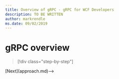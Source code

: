 ```yaml
---
title: Overview of gRPC - gRPC for WCF Developers
description: TO BE WRITTEN
author: markrendle
ms.date: 09/02/2019
---
```


# gRPC overview

>[!div class="step-by-step"]
<!-->[Next](approach.md)-->
